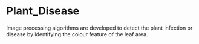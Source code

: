 # Plant_Disease
Image processing algorithms are developed to detect the plant infection or disease by identifying the colour feature of the leaf area. 
